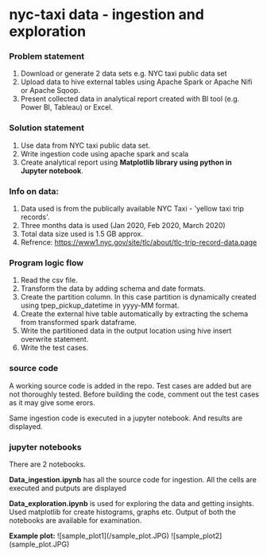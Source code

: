 
# nyc-taxi data - ingestion and exploration

### Problem statement
1. Download or generate 2 data sets e.g. NYC taxi public data set
2. Upload data to hive external tables using Apache Spark or Apache Nifi or Apache Sqoop.
3. Present collected data in analytical report created with BI tool (e.g. Power BI, Tableau) or Excel.

### Solution statement
1. Use data from NYC taxi public data set.
2. Write ingestion code using apache spark and scala
3. Create analytical report using <strong>Matplotlib library using python in Jupyter notebook</strong>.

### Info on data:
1. Data used is from the publically available NYC Taxi - 'yellow taxi trip records'.
2. Three months data is used (Jan 2020, Feb 2020, March 2020)
3. Total data size used is 1.5 GB approx.
4. Refrence: https://www1.nyc.gov/site/tlc/about/tlc-trip-record-data.page

### Program logic flow
1. Read the csv file.
2. Transform the data by adding schema and date formats.
3. Create the partition column. In this case partition is dynamically created using tpep_pickup_datetime in yyyy-MM format.
4. Create the external hive table automatically by extracting the schema from transformed spark dataframe.
5. Write the partitioned data in the output location using hive insert overwrite statement.
6. Write the test cases.


### source code
<p>A working source code is added in the repo. Test cases are added but are not thoroughly tested.
Before building the code, comment out the test cases as it may give some erors. </p>
<p>Same ingestion code is executed in a jupyter notebook. And results are displayed.</p>

### jupyter notebooks
<p>There are 2 notebooks.</p> 
<p><strong>Data_ingestion.ipynb</strong> has all the source code for ingestion. All the cells are executed and putputs are displayed</p>
<p><strong>Data_exploration.ipynb</strong> is used for exploring the data and getting insights. Used matplotlib for create histograms, graphs etc. Output of both the notebooks are available for examination.</p>
<p><strong>Example plot:</strong>
![sample_plot1](/sample_plot.JPG)
![sample_plot2](sample_plot.JPG)    
</p>   


    
